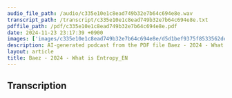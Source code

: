```yaml
---
audio_file_path: /audio/c335e10e1c8ead749b32e7b64c694e8e.wav
transcript_path: /transcript/c335e10e1c8ead749b32e7b64c694e8e.txt
pdffile_path: /pdf/c335e10e1c8ead749b32e7b64c694e8e.pdf
date: 2024-11-23 23:17:39 +0900
images: ['images/c335e10e1c8ead749b32e7b64c694e8e/d5d1bef9375f8533562deed55e827da51451b93e34e41c331e16d41e8d914eb9.jpg', 'images/c335e10e1c8ead749b32e7b64c694e8e/4f485021ae95d053641680e773f0acf34ea64fa8d6be28b8eb201a514080d875.jpg', 'images/c335e10e1c8ead749b32e7b64c694e8e/5b121a90d19aebca8cffc591056c2845609971cae5f74a9bf97c83bda6dbd9bc.jpg', 'images/c335e10e1c8ead749b32e7b64c694e8e/116e06ea442b5e641a09868d1b506cdc9d70fe6d76b2fc3b323ff79dd289ee2c.jpg', 'images/c335e10e1c8ead749b32e7b64c694e8e/2e8085daec8f845adb703951728005e0106a774cc791477987cbcbe803fdacc0.jpg', 'images/c335e10e1c8ead749b32e7b64c694e8e/7477ada89b395e8f6c5062fffca9a7c06196aaf91269ae3d27e1a13dcbdeac53.jpg', 'images/c335e10e1c8ead749b32e7b64c694e8e/d0841d155b219f8fb6652ea2036472c9823df185e49759a5900f5fda188a8953.jpg', 'images/c335e10e1c8ead749b32e7b64c694e8e/5161c9635413ff264a1c602f5c1ca665986ff4854a33f721a0e80e6d52e879bc.jpg', 'images/c335e10e1c8ead749b32e7b64c694e8e/24d3d05456f79fc1b4bf4f3557062276bfbc89ee0ff98b6518fd8088f0b68bf6.jpg', 'images/c335e10e1c8ead749b32e7b64c694e8e/2c679637029d2a1cf2c3a9f02af39857dd1051cc87a1070845e39536dbe95475.jpg', 'images/c335e10e1c8ead749b32e7b64c694e8e/39e2386011d091ffa520306b8cd4863d11e3a5e8ec7015e0c39c89cd1d8bd5ee.jpg', 'images/c335e10e1c8ead749b32e7b64c694e8e/20814159b66ceae254cad52a31a2e12e86eda2e0828c7bf583496ae23b90effe.jpg', 'images/c335e10e1c8ead749b32e7b64c694e8e/954694bce966f7bbbb2336bb8683b46f74f59ea312274a9fe48d39763b230997.jpg', 'images/c335e10e1c8ead749b32e7b64c694e8e/fac48f2734aefb86ecf01ac1886f767f6f8cb0d51d9b5ae5077fbed2fa6c0254.jpg', 'images/c335e10e1c8ead749b32e7b64c694e8e/cd5c5b2c9c0b0147c500174e9748b4bcfcb864ff19c80359a3c00430afbb09d4.jpg', 'images/c335e10e1c8ead749b32e7b64c694e8e/6e59c857ac43dfb199b08653200cd9608e53b767cfa8d3b18473bc547419a4d2.jpg', 'images/c335e10e1c8ead749b32e7b64c694e8e/4a9605169f0ef6bfe29a9b58f5669c3a6f64c97f6199dbfc49325ce44ba78d33.jpg', 'images/c335e10e1c8ead749b32e7b64c694e8e/6a63143eb33bcc6e968ed22102df0d11a22929368bac91643d5b2cca56493b61.jpg', 'images/c335e10e1c8ead749b32e7b64c694e8e/ac2b0e0249bbc827671652bdb381eee6c6dd982635ac35fd74af8d21300d6b4b.jpg', 'images/c335e10e1c8ead749b32e7b64c694e8e/70efda13d6c5fbc594fe812713d56711c3205b769f7581c0516ebd7b63ebc0fd.jpg', 'images/c335e10e1c8ead749b32e7b64c694e8e/ef4af25c70fb14d9423c530895b78d33c15c83a8d1a19f9517dec480b24641c5.jpg', 'images/c335e10e1c8ead749b32e7b64c694e8e/171493b8198dc13abd5db768bb57a488f61a1f454ac2f395eeb1d9945521e274.jpg', 'images/c335e10e1c8ead749b32e7b64c694e8e/647970943b92c48fb2ed901c8bab805a0514615424d2e1506a7c840900c9bc5e.jpg', 'images/c335e10e1c8ead749b32e7b64c694e8e/e2df0c7827665c39ea3db884c1b5162ed3e657d184a75a803f6e3e2511d25b84.jpg', 'images/c335e10e1c8ead749b32e7b64c694e8e/1520e2af2ff547f1ed50acbbfb23bc42c2fbe1992aceeb3f5afe8610a139cc04.jpg', 'images/c335e10e1c8ead749b32e7b64c694e8e/146dfb7df1e8f2f18d5058760d1d6c7fd85f70824783be4a37388cc603259d29.jpg', 'images/c335e10e1c8ead749b32e7b64c694e8e/612e6bfe12b0d9a88efa4b21e313a390ab82ecc9b96aecaa0a9b1deaa9bdb5be.jpg', 'images/c335e10e1c8ead749b32e7b64c694e8e/d1b5372e6ec188161aa31005a8f629f656bc7cf81ea3e6ae826003324b5b9fce.jpg', 'images/c335e10e1c8ead749b32e7b64c694e8e/27ebbb464a46a7824ac7c8de477beff6187df5b1ea8c396669d5a635f9287a5b.jpg', 'images/c335e10e1c8ead749b32e7b64c694e8e/999e817b30f7d55d67d73c37d073fc422f2caf5cd26fa7f18a6135bbc6ca0d6e.jpg', 'images/c335e10e1c8ead749b32e7b64c694e8e/58c5b530212770f01284f6aee4ab6b07d1cc1a3050dae94f1fd4db920ce105ed.jpg', 'images/c335e10e1c8ead749b32e7b64c694e8e/5cba48df247163dd62a7b9fd921255416f8c670e7f95c617dc3be856f0fab09d.jpg', 'images/c335e10e1c8ead749b32e7b64c694e8e/1dcb988e974ffb1c4198111aaadc9111201ab7e5d771611d07c7b81ff6c31259.jpg', 'images/c335e10e1c8ead749b32e7b64c694e8e/1f8d79bf967f73832b328ea23e12fefeb54b7421a00bd524b480b42ca52a5e10.jpg', 'images/c335e10e1c8ead749b32e7b64c694e8e/d0e5f3883507a19bc749961f31d19e699073092d1bcd393d3351c080bf21ab0a.jpg', 'images/c335e10e1c8ead749b32e7b64c694e8e/b0a6a49bd9abc0f5358ac588db3b106f6097393264de44932f6b4d2eb04e88dd.jpg', 'images/c335e10e1c8ead749b32e7b64c694e8e/6e8317745bcf062165d806ef074c82d5280d5ae58fb7a37e2bce55c8c36462eb.jpg', 'images/c335e10e1c8ead749b32e7b64c694e8e/b66ede60734543ef04942cce454e77640856d31bbfee39ee45a2f8b472feeda5.jpg', 'images/c335e10e1c8ead749b32e7b64c694e8e/a94d71c1bb0c097cdfcab8391c3eef1db83f224c5719a636801db6ca6bb3f515.jpg', 'images/c335e10e1c8ead749b32e7b64c694e8e/ab0b80ba3b433ef5f6df6105b08bf183924df1e89504b3bed2f0d0170ead060a.jpg', 'images/c335e10e1c8ead749b32e7b64c694e8e/f1f8bb8039ffedc0823004c016d95fc01f22f1fec1dbcdee7f4c47e7a2894673.jpg', 'images/c335e10e1c8ead749b32e7b64c694e8e/324fdbb0e9cae45ee003011b31a47a25f80e3a8213f3edff35ba3e615ef39c8b.jpg', 'images/c335e10e1c8ead749b32e7b64c694e8e/fdf7ef676d7e433e6238edfd930bac14dce649d9d06203808142c9eefdf0f9dc.jpg', 'images/c335e10e1c8ead749b32e7b64c694e8e/758d8e07f01a757a97f4f70c7051a6c826d85fe59c3e45a60b412286d61a009c.jpg', 'images/c335e10e1c8ead749b32e7b64c694e8e/3af039ead5b9bc4b15b0b4ed84a101fff030dad14df153bdec2bf7c3549738a9.jpg', 'images/c335e10e1c8ead749b32e7b64c694e8e/ebe9e059e20d402fef82292d80502b22b4f7902e213ee1dee0e8a23df4b699e0.jpg', 'images/c335e10e1c8ead749b32e7b64c694e8e/4b5ce07ba77e8bdc34a9e969fd1aa4874aecacdf2934e32e5ddf6cc0e60cec72.jpg', 'images/c335e10e1c8ead749b32e7b64c694e8e/b7e103cb82c502f0cc6326ec1bff756353fd7c69e979e0e62baa1347b49b7947.jpg', 'images/c335e10e1c8ead749b32e7b64c694e8e/0343484602f1bb5f0227e59f6518f666c45247b08f80b8e368819ac79b399665.jpg', 'images/c335e10e1c8ead749b32e7b64c694e8e/c76aee10faee4cfaba3097ce59a36cb0e80e0ff9392f6858aacac2fac4722dca.jpg', 'images/c335e10e1c8ead749b32e7b64c694e8e/42b05eab5fbec9868fbfcf9152a0b03e723d385c33fbe31d4865a5d3ba1cb2bf.jpg', 'images/c335e10e1c8ead749b32e7b64c694e8e/b271197c23ba167b42fa81405a7bc0cbaf927aef0dc0fbb1c18ff23b2a5fc396.jpg', 'images/c335e10e1c8ead749b32e7b64c694e8e/d9804937adf8eb02eaaa9ee6b503bc6bc8244835965e43b897201718076fa8fd.jpg', 'images/c335e10e1c8ead749b32e7b64c694e8e/b98fb4ef228869d3ad94fd1988ae430d578941580eab84458a5743bfc11b2f9a.jpg', 'images/c335e10e1c8ead749b32e7b64c694e8e/e6f3beb1cc21746778f2a3111e95fa6924e5043dd8d059f3d15d7bbdd9cad487.jpg', 'images/c335e10e1c8ead749b32e7b64c694e8e/d4951cf3b7d7a3ba3c7bdfda4db448d9ac61bbadba680b591fa4445ad700193c.jpg', 'images/c335e10e1c8ead749b32e7b64c694e8e/70685f073b839022a747f6393a3d12dec9039a1a1d57dcb761b0c95601fd5fdf.jpg', 'images/c335e10e1c8ead749b32e7b64c694e8e/84cb98a8d056c4b641b5c648493f483ec12ecef835cde3bc4291fb67137c0fcf.jpg', 'images/c335e10e1c8ead749b32e7b64c694e8e/eb8689346ebc0bb424d7dd89b13bbcc9b5786f77cf1ab79bcff8a34e112f3ddc.jpg', 'images/c335e10e1c8ead749b32e7b64c694e8e/a2fb373dad763d104eae8818320ad3820f7e9cd8b7cd994b2d42044844e4c081.jpg', 'images/c335e10e1c8ead749b32e7b64c694e8e/d2c664ed9a9a8415e98ef921b3166788851625de82e8e919f79bf9356e157632.jpg', 'images/c335e10e1c8ead749b32e7b64c694e8e/e67aabc0ec316cd6c44ac4a47b744757b8276d04c93db94a156691894946769d.jpg', 'images/c335e10e1c8ead749b32e7b64c694e8e/8e6c55b890a29df7cd8d11d200595644aa60f46a9ec50aa6fc5cd51a9524920a.jpg', 'images/c335e10e1c8ead749b32e7b64c694e8e/57bc99b88de818bd1c9fad97ea06e4f80b48aa1d1cd20bf8256fb9eb22ee3f45.jpg', 'images/c335e10e1c8ead749b32e7b64c694e8e/e8ace28e549576906c8cbd4960695ee13ecca0387ed464987556aa5498e314ee.jpg', 'images/c335e10e1c8ead749b32e7b64c694e8e/7be6f2dd445c91d4cd188269c9569b07535535ba54161f8013cc9c07b26a1e4a.jpg', 'images/c335e10e1c8ead749b32e7b64c694e8e/2eaf4dac8dd0626f855f161287b254cbb3c46d3e6789f6d9fe64477a01cabece.jpg', 'images/c335e10e1c8ead749b32e7b64c694e8e/45011144c183e3ed9e4962c214d6caea646932752d2bcb31522a67c6f82c54b3.jpg', 'images/c335e10e1c8ead749b32e7b64c694e8e/d6be55191d0fd8919a8e914a1def5586b07b3fc85aa138d64b29120d69a7bd75.jpg']
description: AI-generated podcast from the PDF file Baez - 2024 - What is Entropy_EN / c335e10e1c8ead749b32e7b64c694e8e
layout: article
title: Baez - 2024 - What is Entropy_EN
---
```


## Transcription





